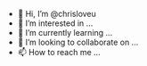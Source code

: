 - 👋 Hi, I’m @chrisloveu
- 👀 I’m interested in ...
- 🌱 I’m currently learning ...
- 💞️ I’m looking to collaborate on ...
- 📫 How to reach me ...

<!---
chrisloveu/chrisloveu is a ✨ special ✨ repository because its `README.md` (this file) appears on your GitHub profile.
You can click the Preview link to take a look at your changes.
--->
